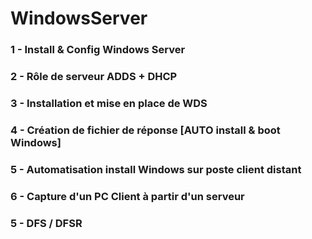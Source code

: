# WindowsServer

### 1 - Install & Config Windows Server

### 2 - Rôle de serveur ADDS + DHCP

### 3 - Installation et mise en place de WDS

### 4 - Création de fichier de réponse [AUTO install & boot Windows]

### 5 - Automatisation install Windows sur poste client distant

### 6 - Capture d'un PC Client à partir d'un serveur

### 5 - DFS / DFSR

